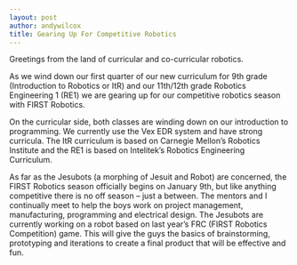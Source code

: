```yaml
---
layout: post
author: andywilcox
title: Gearing Up For Competitive Robotics
---
```

Greetings from the land of curricular and co-curricular robotics.

As we wind down our first quarter of our new curriculum for 9th grade (Introduction to Robotics or ItR) and our 11th/12th grade Robotics Engineering 1 (RE1) we are gearing up for our competitive robotics season with FIRST Robotics.  

On the curricular side, both classes are winding down on our introduction to programming. We currently use the Vex EDR system and have strong curricula. The ItR curriculum is based on Carnegie Mellon’s Robotics Institute and the RE1 is based on Intelitek’s Robotics Engineering Curriculum.

As far as the Jesubots (a morphing of Jesuit and Robot) are concerned, the FIRST Robotics season officially begins on January 9th, but like anything competitive there is no off season – just a between. The mentors and I continually meet to help the boys work on project management, manufacturing, programming and electrical design.  The Jesubots are currently working on a robot based on last year’s FRC (FIRST Robotics Competition) game.  This will give the guys the basics of brainstorming, prototyping and iterations to create a final product that will be effective and fun.

